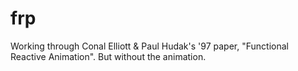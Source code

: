 frp
===

Working through Conal Elliott &amp; Paul Hudak's '97 paper, "Functional Reactive Animation". But without the animation.
